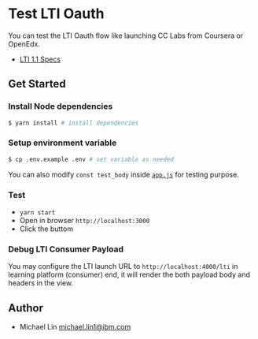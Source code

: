 # Test LTI Oauth

You can test the LTI Oauth flow like launching CC Labs from Coursera or OpenEdx.

- [LTI 1.1 Specs](https://www.imsglobal.org/specs/ltiv1p1/implementation-guide)

## Get Started

### Install Node dependencies

```sh
$ yarn install # install dependencies
```

### Setup environment variable

```sh
$ cp .env.example .env # set variable as needed
```

You can also modify `const test_body` inside [`app.js`](./app.js) for testing purpose.

### Test

- `yarn start`
- Open in browser `http://localhost:3000`
- Click the buttom

### Debug LTI Consumer Payload

You may configure the LTI launch URL to `http://localhost:4000/lti` in learning platform (consumer) end, it will render the both payload body and headers in the view.

## Author

- Michael Lin <michael.lin1@ibm.com>
